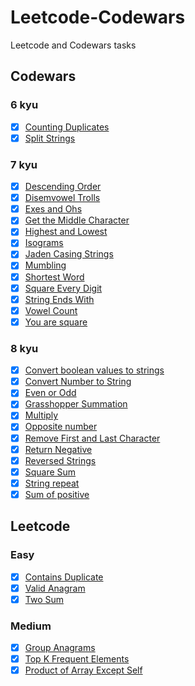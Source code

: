 # Leetcode-Codewars

Leetcode and Codewars tasks

## Codewars

### 6 kyu

- [x] [Counting Duplicates](https://github.com/bipolarbearbringsbeer/LeetCode-CodeWars/blob/main/CodeWars/6kyu/Counting%20Duplicates/counting-duplicates.php)
- [x] [Split Strings](https://github.com/bipolarbearbringsbeer/LeetCode-CodeWars/blob/main/CodeWars/6kyu/Split%20Strings/split-strings.php)

### 7 kyu

- [x] [Descending Order](https://github.com/WEremite/Leetcode-Codewars/blob/main/Codewars/7kyu/Descending%20Order/descending-order.php)
- [x] [Disemvowel Trolls](https://github.com/WEremite/Leetcode-Codewars/blob/main/Codewars/7kyu/Disemvowel%20Trolls/disemvowel-trolls.php)
- [x] [Exes and Ohs](https://github.com/WEremite/Leetcode-Codewars/blob/main/Codewars/7kyu/Exes%20and%20Ohs/exes-and-ohs.php)
- [x] [Get the Middle Character](https://github.com/WEremite/Leetcode-Codewars/blob/main/Codewars/7kyu/Get%20the%20Middle%20Character/get-the-middle-character.php)
- [x] [Highest and Lowest](https://github.com/WEremite/Leetcode-Codewars/blob/main/Codewars/7kyu/Highest%20and%20Lowest/highest-and-lowest.php)
- [x] [Isograms](https://github.com/WEremite/Leetcode-Codewars/blob/main/Codewars/7kyu/Isograms/isograms.php)
- [x] [Jaden Casing Strings](https://github.com/WEremite/Leetcode-Codewars/blob/main/Codewars/7kyu/Jaden%20Casing%20Strings/jaden-casing-strings.php)
- [x] [Mumbling](https://github.com/WEremite/Leetcode-Codewars/blob/main/Codewars/7kyu/Mumbling/mumbling.php)
- [x] [Shortest Word](https://github.com/WEremite/Leetcode-Codewars/blob/main/Codewars/7kyu/Shortest%20Word/shortest-word.php)
- [x] [Square Every Digit](https://github.com/WEremite/Leetcode-Codewars/blob/main/Codewars/7kyu/Square%20Every%20Digit/square-every-digit.php)
- [x] [String Ends With](https://github.com/bipolarbearbringsbeer/LeetCode-CodeWars/blob/main/CodeWars/7kyu/String%20ends%20with/string-ends-with.php)
- [x] [Vowel Count](https://github.com/WEremite/Leetcode-Codewars/blob/main/Codewars/7kyu/Vowel%20Count/vowel-count.php)
- [x] [You are square](https://github.com/WEremite/Leetcode-Codewars/blob/main/Codewars/7kyu/You%20are%20square/you-are-square.php)

### 8 kyu

- [x] [Convert boolean values to strings](https://github.com/WEremite/Leetcode-Codewars/blob/main/Codewars/8kyu/Convert%20Number%20to%20String/convert-number-to-string.php)
- [x] [Convert Number to String](https://github.com/WEremite/Leetcode-Codewars/blob/main/Codewars/8kyu/Convert%20boolean%20values%20to%20strings/convert-boolean.php)
- [x] [Even or Odd](https://github.com/WEremite/Leetcode-Codewars/blob/main/Codewars/8kyu/Even%20or%20Odd/even-or-odd.php)
- [x] [Grasshopper Summation](https://github.com/WEremite/Leetcode-Codewars/blob/main/Codewars/8kyu/Grasshopper%20%20Summation/summation.php)
- [x] [Multiply](https://github.com/WEremite/Leetcode-Codewars/blob/main/Codewars/8kyu/Multiply/multiply.php)
- [x] [Opposite number](https://github.com/WEremite/Leetcode-Codewars/blob/main/Codewars/8kyu/Opposite%20number/opposite-number.php)
- [x] [Remove First and Last Character](https://github.com/WEremite/Leetcode-Codewars/blob/main/Codewars/8kyu/Remove%20First%20and%20Last%20Character/remove-first-last-char.php)
- [x] [Return Negative](https://github.com/WEremite/Leetcode-Codewars/blob/main/Codewars/8kyu/Return%20Negative/return-negative.php)
- [x] [Reversed Strings](https://github.com/WEremite/Leetcode-Codewars/blob/main/Codewars/8kyu/Reversed%20Strings/reversed-string.php)
- [x] [Square Sum](https://github.com/WEremite/Leetcode-Codewars/blob/main/Codewars/8kyu/Square%20Sum/square-sum.php)
- [x] [String repeat](https://github.com/WEremite/Leetcode-Codewars/blob/main/Codewars/8kyu/String%20repeat/string-repeat.php)
- [x] [Sum of positive](https://github.com/WEremite/Leetcode-Codewars/blob/main/Codewars/8kyu/Sum%20of%20positive/sum-of-positive.php)

## Leetcode

### Easy

- [x] [Contains Duplicate](https://github.com/WEremite/Leetcode-Codewars/blob/main/Leetcode/Easy/217%20Contains%20Duplicate/contains-duplicate.php)
- [x] [Valid Anagram](https://github.com/WEremite/Leetcode-Codewars/blob/main/Leetcode/Easy/242%20Valid%20Anagram/valid-anagram.php)
- [x] [Two Sum](https://github.com/WEremite/Leetcode-Codewars/blob/main/Leetcode/Easy/1%20Two%20Sum/two-sum.php)

### Medium

- [x] [Group Anagrams](https://github.com/WEremite/Leetcode-Codewars/blob/main/Leetcode/Medium/49%20Group%20Anagrams/group-anagrams.php)
- [x] [Top K Frequent Elements](https://github.com/WEremite/Leetcode-Codewars/blob/main/Leetcode/Medium/347%20Top%20K%20Frequent%20Elements/top-k-freq-elem.php)
- [x] [Product of Array Except Self](https://github.com/WEremite/Leetcode-Codewars/blob/main/Leetcode/Medium/238%20Product%20of%20Array%20Except%20Self/product-of-array-exept-self.php)

